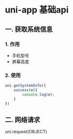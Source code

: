 # uni-app 基础api

## 一. 获取系统信息
### 1. 作用
* 手机型号
* 屏幕高度
### 2. 使用
```javascript
uni.getSystemInfo({
	success(e){
		console.log(e);
	}
})
```

## 二. 网络请求

uni.request(OBJECT)
